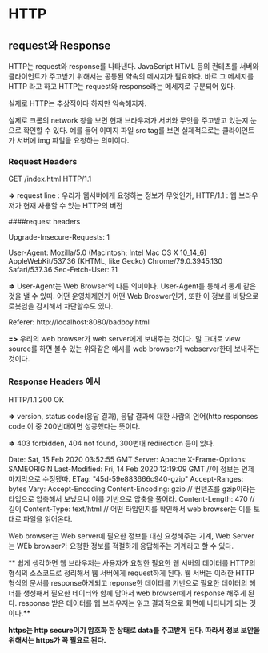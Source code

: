 # HTTP

## request와 Response

HTTP는 request와 response를 나타낸다.
JavaScript HTML 등의 컨테츠를 서버와 클라이언트가 주고받기 위해서는 공통된 약속의 메시지가 필요하다.
바로 그 메세지를 HTTP 라고 하고 HTTP는 request와 response라는 메세지로 구분되어 있다.

실제로 HTTP는 추상적이다 하지만 익숙해지자.

실제로 크롬의 network 창을 보면 현재 브라우저가 서버와 무엇을 주고받고 있는지 눈으로 확인할 수 있다. 예를 들어 이미지 파일 src tag를 보면 실제적으로는 클라이언트가 서버에 img 파일을 요청하는 의미이다.

### Request Headers

GET /index.html HTTP/1.1 

**=>** request line : 우리가 웹서버에게 요청하는 정보가 무엇인가, 
  HTTP/1.1 :
  웹 브라우저가 현재 사용할 수 있는 HTTP의 버전

####request headers

Upgrade-Insecure-Requests: 1

User-Agent: Mozilla/5.0 (Macintosh; Intel Mac OS X 10_14_6) AppleWebKit/537.36 (KHTML, like Gecko) Chrome/79.0.3945.130 Safari/537.36
Sec-Fetch-User: ?1

**=>** User-Agent는 Web Browser의 다른 의미이다. User-Agent를 통해서 통계 같은 것을 낼 수 있따. 어떤 운영체제인가 어떤 Web Broswer인가, 또한 이 정보를 바탕으로 로봇임을 감지해서 차단할수도 있다.

Referer: http://localhost:8080/badboy.html

**=>** 우리의 web browser가 web server에게 보내주는 것이다. 말 그대로 view source를 하면 볼수 있는 위와같은 예시를 web browser가 webserver한테 보내주는 것이다.

### Response Headers 예시

HTTP/1.1 200 OK

**=>** version, status code(응답 결과), 응답 결과에 대한 사람의 언어(http responses code.이 중 200번대이면 성공했다는 뜻이다.

**=>** 403 forbidden, 404 not found, 300번대 redirection 등이 있다.

Date: Sat, 15 Feb 2020 03:52:55 GMT
Server: Apache
X-Frame-Options: SAMEORIGIN
Last-Modified: Fri, 14 Feb 2020 12:19:09 GMT    //이 정보는 언제 마지막으로 수정됐따.
ETag: "45d-59e883666c940-gzip"
Accept-Ranges: bytes
Vary: Accept-Encoding
Content-Encoding: gzip  // 컨텐츠를 gzip이라는 타입으로 압축해서 보냈으니 이를 기반으로 압축을 풀어라.
Content-Length: 470     //길이
Content-Type: text/html // 어떤 타입인지를 확인해서 web browser는 이를 토대로 파일을 읽어온다.

Web browser는 Web server에 필요한 정보를 대신 요청해주는 기계, Web Server는 WEb browser가 요청한 정보를 적절하게 응답해주는 기계라고 할 수 있다.

**
쉽게 생각하면 웹 브라우저는 사용자가 요청한 필요한 웹 서버의 데이터를 HTTP의 형식의 소스코드로 정리해서 웹 서버에게 request하게 된다. 웹 서버는 이러한 HTTP 형식의 문서를 response하게되고 reponse한 데이터를 기반으로 필요한 데이터의 헤더를 생성해서 필요한 데이터와 함께 담아서 web browser에거 response 해주게 된다. response 받은 데이터를 웹 브라우저는 읽고 결과적으로 화면에 나타나게 되는 것이다.**

**https는 http secure이기 암호화 한 상태로 data를 주고받게 된다. 따라서 정보 보안을 위해서는 https가 꼭 필요로 된다.**
